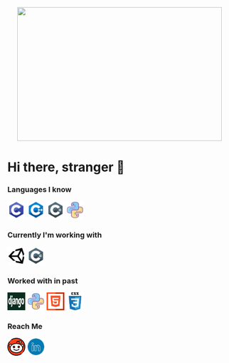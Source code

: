 <p align="center">
  <img width="460" height="300" src="monkeycoder.gif">
</p>

# Hi there, stranger 👋
<!--
**warhammer327/warhammer327** is a ✨ _special_ ✨ repository because its `README.md` (this file) appears on your GitHub profile.

Here are some ideas to get you started:

- 🔭 I’m currently working on ...
- 🌱 I’m currently learning ...
- 👯 I’m looking to collaborate on ...
- 🤔 I’m looking for help with ...
- 💬 Ask me about ...
- 📫 How to reach me: ...
- 😄 Pronouns: ...
- ⚡ Fun fact: ...
-->


### Languages I know
<p align="left">
  <img width="40" height="40" src="/icons/c.png">
  <img width="40" height="40" src="/icons/c++.png">
  <img width="40" height="40" src="/icons/csharp.png">
  <img width="40" height="40" src="/icons/python.png">
</p>


### Currently I'm working with
<p align="left">
  <img width="40" height="40" src="/icons/unity.png">
  <img width="40" height="40" src="/icons/csharp.png">  
</p>

### Worked with in past 
<p align="left">
  <img width="40" height="40" src="/icons/django.png">
  <img width="40" height="40" src="/icons/python.png">
  <img width="40" height="40" src="/icons/html.png">
  <img width="40" height="40" src="/icons/css.png">
</p>

### Reach Me
<p align="left">
  <a href="https://www.reddit.com/user/warhammer327" target="_blank"><img width="40" height="40" src="/icons/reddit.png"></a>
  <a href="https://www.linkedin.com/in/warhammer327/" target="_blank"><img width="40" height="40" src="/icons/linkedIn.png"></a>
</p>
